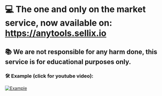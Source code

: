# 💻 The one and only on the market service, now available on: https://anytools.sellix.io
## 📚 We are not responsible for any harm done, this service is for educational purposes only.
### 🛠 Example (click for youtube video):
[![Example](https://user-images.githubusercontent.com/114507325/192580485-e0b6a4e8-61f2-4a08-a2a1-ba224beff987.png)](https://youtu.be/xRHLhuCc3G4)
